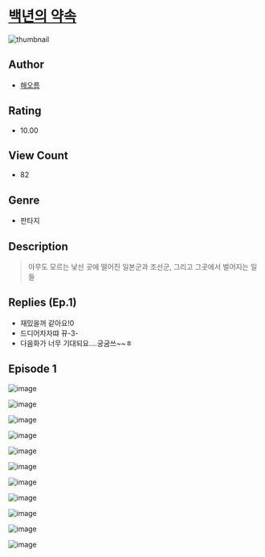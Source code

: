 # [백년의 약속](https://comic.naver.com/challenge/list?titleId=810784)
![thumbnail](https://image-comic.pstatic.net/user_contents_data/challenge_comic/2023/05/24/333204/upload_3835150666559480677_480x623.jpeg)

## Author
- [해오름](https://comic.naver.com/artistTitle?id=333204)

## Rating
- 10.00

## View Count
- 82

## Genre
- 판타지

## Description
> 아무도 모르는 낯선 곳에 떨어진 일본군과 조선군, 그리고 그곳에서 벌어지는 일들

## Replies (Ep.1)
- 재밌을꺼 같아요!0
- 드디어차자땨 뀨-3-
- 다음화가 너무 기대되요....궁굼쓰~~ㅎ

## Episode 1
![image](https://image-comic.pstatic.net/user_contents_data/challenge_comic/2023/05/25/333204/upload_3546925767259796529.jpeg)

![image](https://image-comic.pstatic.net/user_contents_data/challenge_comic/2023/05/25/333204/upload_3546637694441500984.jpeg)

![image](https://image-comic.pstatic.net/user_contents_data/challenge_comic/2023/05/25/333204/upload_3487247582474351970.jpeg)

![image](https://image-comic.pstatic.net/user_contents_data/challenge_comic/2023/05/25/333204/upload_7233456313025900857.jpeg)

![image](https://image-comic.pstatic.net/user_contents_data/challenge_comic/2023/05/25/333204/upload_7004844751524685154.jpeg)

![image](https://image-comic.pstatic.net/user_contents_data/challenge_comic/2023/05/25/333204/upload_7147272404822209331.jpeg)

![image](https://image-comic.pstatic.net/user_contents_data/challenge_comic/2023/05/25/333204/upload_3846980316424253490.jpeg)

![image](https://image-comic.pstatic.net/user_contents_data/challenge_comic/2023/05/25/333204/upload_3473789577396893750.jpeg)

![image](https://image-comic.pstatic.net/user_contents_data/challenge_comic/2023/05/25/333204/upload_7364341078509760822.jpeg)

![image](https://image-comic.pstatic.net/user_contents_data/challenge_comic/2023/05/25/333204/upload_3978988962436178785.jpeg)

![image](https://image-comic.pstatic.net/user_contents_data/challenge_comic/2023/05/25/333204/upload_3918474951898838114.jpeg)
